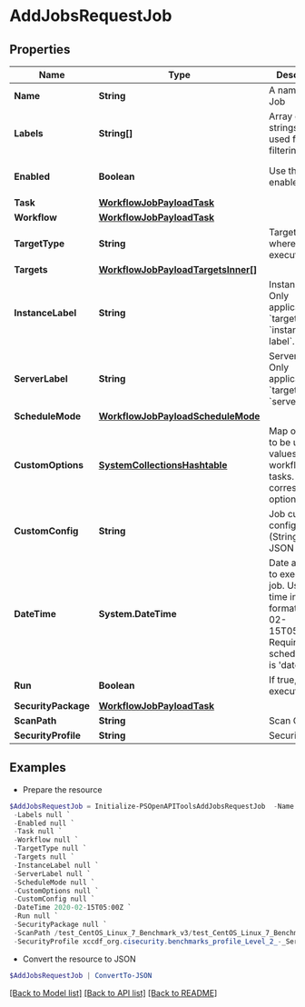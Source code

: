 # AddJobsRequestJob
## Properties

Name | Type | Description | Notes
------------ | ------------- | ------------- | -------------
**Name** | **String** | A name for the Job | 
**Labels** | **String[]** | Array of label strings, can be used for filtering. | [optional] 
**Enabled** | **Boolean** | Use this to set enabled state | [optional] [default to $true]
**Task** | [**WorkflowJobPayloadTask**](WorkflowJobPayloadTask.md) |  | 
**Workflow** | [**WorkflowJobPayloadTask**](WorkflowJobPayloadTask.md) |  | 
**TargetType** | **String** | Target type where job will execute | 
**Targets** | [**WorkflowJobPayloadTargetsInner[]**](WorkflowJobPayloadTargetsInner.md) |  | 
**InstanceLabel** | **String** | Instance Label. Only applicable if &#x60;targetType&#x60; is &#x60;instance-label&#x60;. | [optional] 
**ServerLabel** | **String** | Server Label. Only applicable if &#x60;targetType&#x60; is &#x60;server-label&#x60;. | [optional] 
**ScheduleMode** | [**WorkflowJobPayloadScheduleMode**](WorkflowJobPayloadScheduleMode.md) |  | 
**CustomOptions** | [**SystemCollectionsHashtable**](.md) | Map of options to be used as values in the workflow tasks. These correspond to option types. | [optional] 
**CustomConfig** | **String** | Job custom configuration (String in JSON format) | [optional] 
**DateTime** | **System.DateTime** | Date and Time to execute the job. Use UTC time in the format 2020-02-15T05:00:00Z. Required when scheduleMode is &#39;dateTime&#39;. | [optional] 
**Run** | **Boolean** | If true, executes job | [optional] 
**SecurityPackage** | [**WorkflowJobPayloadTask**](WorkflowJobPayloadTask.md) |  | 
**ScanPath** | **String** | Scan Checklist | [optional] 
**SecurityProfile** | **String** | Security Profile | [optional] 

## Examples

- Prepare the resource
```powershell
$AddJobsRequestJob = Initialize-PSOpenAPIToolsAddJobsRequestJob  -Name Sample Job Name `
 -Labels null `
 -Enabled null `
 -Task null `
 -Workflow null `
 -TargetType null `
 -Targets null `
 -InstanceLabel null `
 -ServerLabel null `
 -ScheduleMode null `
 -CustomOptions null `
 -CustomConfig null `
 -DateTime 2020-02-15T05:00Z `
 -Run null `
 -SecurityPackage null `
 -ScanPath /test_CentOS_Linux_7_Benchmark_v3/test_CentOS_Linux_7_Benchmark_v3.1.1-xccdf.xml `
 -SecurityProfile xccdf_org.cisecurity.benchmarks_profile_Level_2_-_Server
```

- Convert the resource to JSON
```powershell
$AddJobsRequestJob | ConvertTo-JSON
```

[[Back to Model list]](../README.md#documentation-for-models) [[Back to API list]](../README.md#documentation-for-api-endpoints) [[Back to README]](../README.md)

